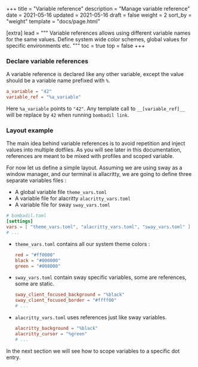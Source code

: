 +++
title = "Variable reference"
description = "Manage variable reference"
date = 2021-05-16
updated = 2021-05-16
draft = false
weight = 2
sort_by = "weight"
template = "docs/page.html"

[extra]
lead = """
Variable references allows using different variable names for the same values.
Define system wide color schemes, global values for specific environments etc.
"""
toc = true
top = false
+++

### Declare variable references

A variable reference is declared like any other variable, except the value should be a variable name prefixed with `%`.

```toml
a_variable = "42"
variable_ref = "%a_variable"
```

Here `%a_variable` points to `"42"`. Any template call to `__[variable_ref]__` will be replace by `42` when running
`bombadil link`.

### Layout example

The main idea behind variable references is to avoid repetition and inject values into multiple dotfiles.
As you will see later in this documentation, references are meant to be mixed with profiles and scoped variable.

For now let us define a simple layout. Assuming we are using sway as a window manager, and our terminal is allacritty, 
we are going to define three separate variables files : 
- A global variable file `theme_vars.toml`
- A variable file for alacritty `alacritty_vars.toml`
- A variable file for sway `sway_vars.toml`

```toml
# bombadil.toml
[settings]
vars = [ "theme_vars.toml", "alacritty_vars.toml", "sway_vars.toml" ]
# ... 
```

- `theme_vars.toml` contains all our system theme colors : 

    ```toml
    red = "#ff0000"
    black = "#000000"
    green = "#008000"
    ```
- `sway_vars.toml` contain sway specific variables, some are references, some are static. 
    ```toml
    sway_client_focused_background = "%black"
    sway_client_focused_border = "#ffff00"
    # ...
    ```

- `alacritty_vars.toml` uses references just like sway variables.

    ```toml
    alacritty_background = "%black"
    alacritty_cursor = "%green"
    # ...
    ```

In the next section we will see how to scope variables to a specific dot entry. 

